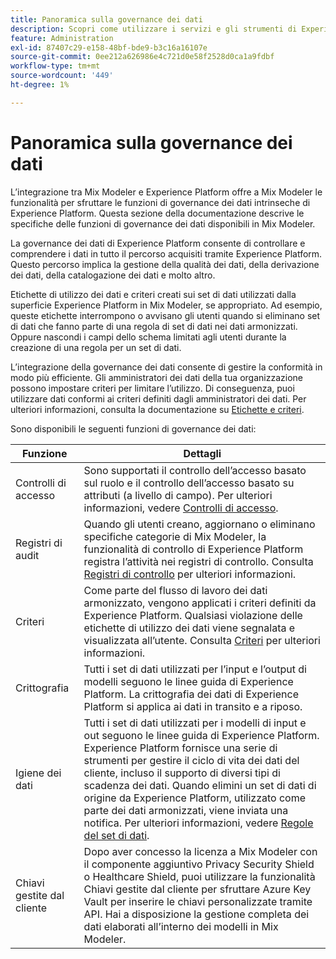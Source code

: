```yaml
---
title: Panoramica sulla governance dei dati
description: Scopri come utilizzare i servizi e gli strumenti di Experience Platform che ti consentono di controllare i dati sull’esperienza raccolti. In questo modo, rispetti le tue pratiche commerciali, gli obblighi legali e il processo di sviluppo.
feature: Administration
exl-id: 87407c29-e158-48bf-bde9-b3c16a16107e
source-git-commit: 0ee212a626986e4c721d0e58f2528d0ca1a9fdbf
workflow-type: tm+mt
source-wordcount: '449'
ht-degree: 1%

---
```


# Panoramica sulla governance dei dati

L’integrazione tra Mix Modeler e Experience Platform offre a Mix Modeler le funzionalità per sfruttare le funzioni di governance dei dati intrinseche di Experience Platform. Questa sezione della documentazione descrive le specifiche delle funzioni di governance dei dati disponibili in Mix Modeler.

La governance dei dati di Experience Platform consente di controllare e comprendere i dati in tutto il percorso acquisiti tramite Experience Platform. Questo percorso implica la gestione della qualità dei dati, della derivazione dei dati, della catalogazione dei dati e molto altro.

Etichette di utilizzo dei dati e criteri creati sui set di dati utilizzati dalla superficie Experience Platform in Mix Modeler, se appropriato. Ad esempio, queste etichette interrompono o avvisano gli utenti quando si eliminano set di dati che fanno parte di una regola di set di dati nei dati armonizzati. Oppure nascondi i campi dello schema limitati agli utenti durante la creazione di una regola per un set di dati.

L’integrazione della governance dei dati consente di gestire la conformità in modo più efficiente. Gli amministratori dei dati della tua organizzazione possono impostare criteri per limitare l’utilizzo. Di conseguenza, puoi utilizzare dati conformi ai criteri definiti dagli amministratori dei dati. Per ulteriori informazioni, consulta la documentazione su [Etichette e criteri](https://experienceleague.adobe.com/en/docs/analytics-platform/using/cja-dataviews/data-governance).

Sono disponibili le seguenti funzioni di governance dei dati:

| Funzione | Dettagli |
|---|---|
| Controlli di accesso | Sono supportati il controllo dell’accesso basato sul ruolo e il controllo dell’accesso basato su attributi (a livello di campo). Per ulteriori informazioni, vedere [Controlli di accesso](access-controls.md). |
| Registri di audit | Quando gli utenti creano, aggiornano o eliminano specifiche categorie di Mix Modeler, la funzionalità di controllo di Experience Platform registra l’attività nei registri di controllo. Consulta [Registri di controllo](audit-logs.md) per ulteriori informazioni. |
| Criteri | Come parte del flusso di lavoro dei dati armonizzato, vengono applicati i criteri definiti da Experience Platform. Qualsiasi violazione delle etichette di utilizzo dei dati viene segnalata e visualizzata all’utente. Consulta [Criteri](policies.md) per ulteriori informazioni. |
| Crittografia | Tutti i set di dati utilizzati per l’input e l’output di modelli seguono le linee guida di Experience Platform. La crittografia dei dati di Experience Platform si applica ai dati in transito e a riposo. |
| Igiene dei dati | Tutti i set di dati utilizzati per i modelli di input e out seguono le linee guida di Experience Platform. Experience Platform fornisce una serie di strumenti per gestire il ciclo di vita dei dati del cliente, incluso il supporto di diversi tipi di scadenza dei dati. Quando elimini un set di dati di origine da Experience Platform, utilizzato come parte dei dati armonizzati, viene inviata una notifica. Per ulteriori informazioni, vedere [Regole del set di dati](/help/harmonize-data/dataset-rules.md). |
| Chiavi gestite dal cliente | Dopo aver concesso la licenza a Mix Modeler con il componente aggiuntivo Privacy Security Shield o Healthcare Shield, puoi utilizzare la funzionalità Chiavi gestite dal cliente per sfruttare Azure Key Vault per inserire le chiavi personalizzate tramite API. Hai a disposizione la gestione completa dei dati elaborati all’interno dei modelli in Mix Modeler. |
